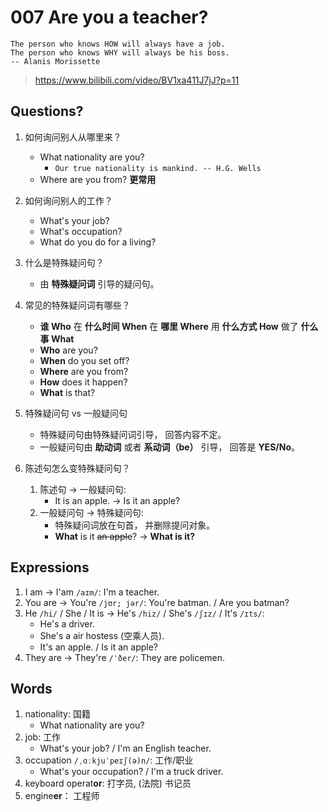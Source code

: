 # 007 Are you a teacher?

```
The person who knows HOW will always have a job.
The person who knows WHY will always be his boss.
-- Alanis Morissette
```


> https://www.bilibili.com/video/BV1xa411J7jJ?p=11


## Questions?

1. 如何询问别人从哪里来？
    + What nationality are you? 
        + `Our true nationality is mankind. -- H.G. Wells`
    + Where are you from? **更常用**

2. 如何询问别人的工作？
    + What's your job?
    + What's occupation?
    + What do you do for a living?


3. 什么是特殊疑问句？
    + 由 **特殊疑问词** 引导的疑问句。

5. 常见的特殊疑问词有哪些？
    + **谁 Who** 在 **什么时间 When** 在 **哪里 Where** 用 **什么方式 How** 做了 **什么事 What**
    + **Who** are you?
    + **When** do you set off?
    + **Where** are you from?
    + **How** does it happen?
    + **What** is that?

4. 特殊疑问句 vs 一般疑问句
    + 特殊疑问句由特殊疑问词引导， 回答内容不定。
    + 一般疑问句由 **助动词** 或者 **系动词（be）** 引导， 回答是 **YES/No**。

4. 陈述句怎么变特殊疑问句？
    1. 陈述句 -> 一般疑问句: 
        + It is an apple. -> Is it an apple?
    2. 一般疑问句 -> 特殊疑问句: 
        + 特殊疑问词放在句首， 并删除提问对象。
        + **What** is it ~~an apple~~? -> **What is it?**


## Expressions

1. I am -> I'am `/aɪm/`: I'm a teacher. 
2. You are -> You're `/jʊr; jər/`: You're batman. / Are you batman?
3. He `/hi/` / She / It is -> He's `/hiz/` / She's `/ʃɪz/`  / It's `/ɪts/`: 
    + He's a driver.
    + She's a air hostess (空乘人员). 
    + It's an apple. / Is it an apple?
4. They are -> They're `/ˈðer/`: They are policemen.


## Words

1. nationality:  国籍 
    + What nationality are you?
2. job: 工作
    + What's your job? / I'm an English teacher.
3. occupation `/ˌɑːkjuˈpeɪʃ(ə)n/`: 工作/职业
    + What's your occupation? / I'm a truck driver.
4. keyboard operat**or**: 打字员, (法院) 书记员
5. engine**er**： 工程师
